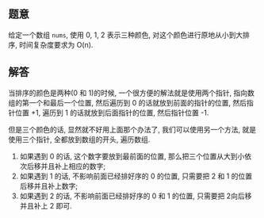 ## 题意

给定一个数组 `nums`, 使用 0, 1, 2 表示三种颜色, 对这个颜色进行原地从小到大排序, 时间复杂度要求为 O(n).

## 解答

当排序的颜色是两种(0 和 1)的时候, 一个很方便的解法就是使用两个指针, 指向数组的第一个和最后一个位置, 然后遍历到 0 的话就放到前面的指针的位置, 然后指针位置 +1, 遍历到 1 的话就放到后面指针的位置, 然后指针位置 -1.

但是三个颜色的话, 显然就不好用上面那个办法了, 我们可以使用另一个方法, 就是使用三个指针, 全都放到数组的开头, 遍历数组.

1. 如果遇到 0 的话, 这个数字要放到最前面的位置, 那么把三个位置从大到小依次后移并且补上相应的数字;
2. 如果遇到 1 的话, 不影响前面已经排好序的 0 的位置, 只需要把 2 和 1 的位置后移并且补上数字;
3. 如果遇到 2 的话, 不影响前面已经排好序的 0 和 1 的位置, 只需要把 2向后移并且补上 2 即可.
